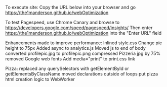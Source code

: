 To execute site:
Copy the URL below into your browser and go
https://the1manderson.github.io/webOptimization

To test Pagespeed, use Chrome Canary and browse to https://developers.google.com/speed/pagespeed/insights/
Then enter https://the1manderson.github.io/webOptimization into the "Enter URL" field




Enhancements made to improve performance:
Inlined style.css
Change pic height to 75px
Added async to analytics.js
Moved js to end of body
converted profilepic.jpg to profilepic.png
compressed Pizzeria jpg by 75%
removed Google web fonts
Add media="print" to print.css link

Pizza:
replaced any querySelectors with getElementById or getElementsByClassName
moved declarations outside of loops
put pizza html creation logic to WebWorker

